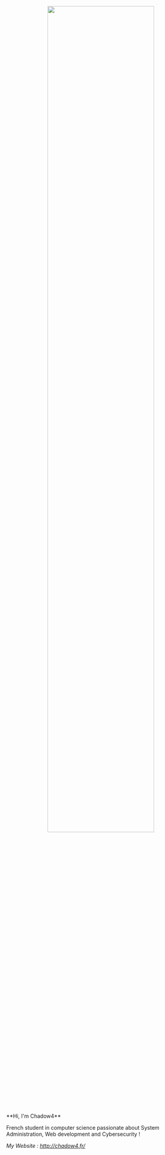 <p align="center">
  <img width="75%" src="http://chadow4.fr/Efect.png">
</p>
**Hi, I'm Chadow4** <br>

French student in computer science passionate about System Administration, Web development and Cybersecurity !

*My Website : http://chadow4.fr/*
